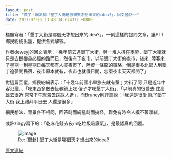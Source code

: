 ```yaml
---
layout: post
title: "瘋了！網友問「墾丁大街是哪個天才想出來的idea?」，回文居然⋯⋯"
date: 2017-07-25 13:48:34.624372 +0800
---
```


標題寫著：「墾丁大街是哪個天才想出來的idea?」，一則這樣的提問文章，讓PTT鄉民紛紛出籠，提供各式解答。

作者deweyj的回文表示：「幾年前去過墾丁大街，幹一堆人擠在兩旁，墾丁大街就只是去鵝鑾鼻必經的路而已，然後有了夜市，以前墾丁大街的夜市，後來..陸客來了星期一到星期日每天都有人擺夜市了，陸資一條龍的策略，倒是很多北部人到墾丁追夢開民宿，夜市原本就有，夜市也就假日開，怎麼夜市天天都開了」

對這篇回覆，鄉民紛紛表示：「十幾年前國小畢旅去就有墾丁大街了阿 只是近年中客氾濫」、「吃東西多數去恆春鎮上吃 傻子才吃墾丁大街」、「以前真的很愛去 住高雄去很近 常常下午就殺去踩踩人逛」，而Bruney則評論說：「我還是很愛 除了墾丁大街 我上禮拜平日去 人還是很多」

網民想法、背景各不相同，回答時而紛亂時而搞怪，難免有時令人摸不著頭緒。

或許zingy寫下的：「乾麻花錢去夜市吃垃圾吸廢氣」，是最認真的回覆。

<figure>
<img src="http://imgur.com/jBVXxOJ.jpg" alt="image">
<figcaption>
Re: [問卦] 墾丁大街是哪個天才想出來的idea?
</figcaption>
</figure>

<a href = "https://www.ptt.cc/bbs/Gossiping/M.1500904884.A.249.html">原文連結</a>

